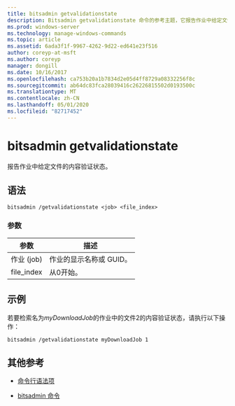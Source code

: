 ```yaml
---
title: bitsadmin getvalidationstate
description: Bitsadmin getvalidationstate 命令的参考主题，它报告作业中给定文件的内容验证状态。
ms.prod: windows-server
ms.technology: manage-windows-commands
ms.topic: article
ms.assetid: 6ada3f1f-9967-4262-9d22-ed641e23f516
author: coreyp-at-msft
ms.author: coreyp
manager: dongill
ms.date: 10/16/2017
ms.openlocfilehash: ca753b20a1b7834d2e05d4ff8729a08332256f8c
ms.sourcegitcommit: ab64dc83fca28039416c26226815502d0193500c
ms.translationtype: MT
ms.contentlocale: zh-CN
ms.lasthandoff: 05/01/2020
ms.locfileid: "82717452"
---
```

# <a name="bitsadmin-getvalidationstate"></a>bitsadmin getvalidationstate

报告作业中给定文件的内容验证状态。

## <a name="syntax"></a>语法

```
bitsadmin /getvalidationstate <job> <file_index>
```

### <a name="parameters"></a>参数

| 参数 | 描述 |
| -------------- | -------------- |
| 作业 (job) | 作业的显示名称或 GUID。 |
| file_index | 从0开始。 |

## <a name="examples"></a>示例

若要检索名为*myDownloadJob*的作业中的文件2的内容验证状态，请执行以下操作：

```
bitsadmin /getvalidationstate myDownloadJob 1
```

## <a name="additional-references"></a>其他参考

- [命令行语法项](command-line-syntax-key.md)

- [bitsadmin 命令](bitsadmin.md)
